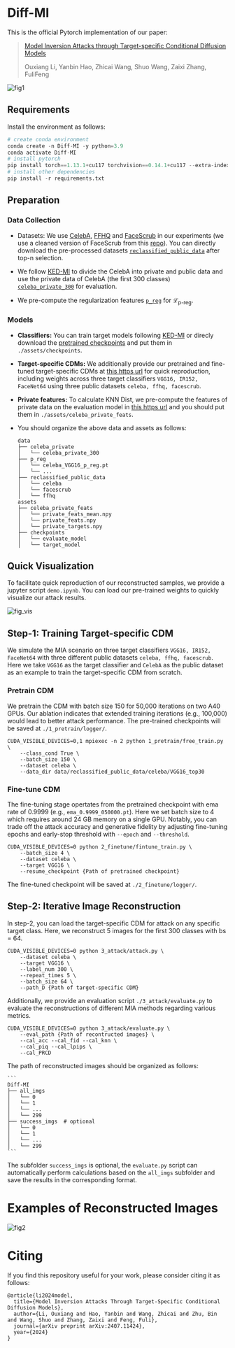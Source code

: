 # Diff-MI

This is the official Pytorch implementation of our paper:

> [Model Inversion Attacks through Target-specific Conditional Diffusion Models](https://www.arxiv.org/abs/2407.11424)
>
>  Ouxiang Li, Yanbin Hao, Zhicai Wang, Shuo Wang, Zaixi Zhang, FuliFeng

![fig1](assets/fig1.jpg)

## Requirements

Install the environment as follows:

```python
# create conda environment
conda create -n Diff-MI -y python=3.9
conda activate Diff-MI
# install pytorch 
pip install torch==1.13.1+cu117 torchvision==0.14.1+cu117 --extra-index-url https://download.pytorch.org/whl/cu117
# install other dependencies
pip install -r requirements.txt
```

## Preparation

### Data Collection

- Datasets: We use [CelebA](https://mmlab.ie.cuhk.edu.hk/projects/CelebA.html), [FFHQ](https://drive.google.com/open?id=1tg-Ur7d4vk1T8Bn0pPpUSQPxlPGBlGfv) and [FaceScrub](http://vintage.winklerbros.net/facescrub.html) in our experiments (we use a cleaned version of FaceScrub from this [repo](https://github.com/AI-Machine-Vision-Lab/FPVT_BMVC22-Face-Pyramid-Vision-Transformer)). You can directly download the pre-processed datasets [`reclassified_public_data`](https://drive.google.com/drive/folders/1w5Uj-5nhRPaYImTpiTEZPNQ8wNY_P8Hz?usp=drive_link) after top-n selection.

- We follow [KED-MI](https://github.com/SCccc21/Knowledge-Enriched-DMI/) to divide the CelebA into private and public data and use the private data of CelebA (the first 300 classes) [`celeba_private_300`](https://drive.google.com/file/d/1qNo2tHTc8ywjffToC3W7kQyCysaWZWq_/view?usp=drive_link) for evaluation.

- We pre-compute the regularization features [`p_reg`](https://drive.google.com/drive/folders/1r0-fX7R6REqtBUkC7bNmlzAnpFKCzW2B?usp=drive_link) for $\mathcal{L}_{\text{p-reg}}$.

### Models

- **Classifiers:** You can train target models following [KED-MI](https://github.com/SCccc21/Knowledge-Enriched-DMI/) or direcly download the [pretrained checkpoints](https://drive.google.com/drive/folders/1qfoELNMY8jedL2dSDocxNCaIUkUlc8_8?usp=drive_link) and put them in `./assets/checkpoints`.
- **Target-specific CDMs:** We additionally provide our pretrained and fine-tuned target-specific CDMs at [this https url]() for quick reproduction, including weights across three target classifiers `VGG16, IR152, FaceNet64` using three public datasets `celeba, ffhq, facescrub`.
- **Private features:** To calculate KNN Dist, we pre-compute the features of private data on the evaluation model in [this https url](https://drive.google.com/drive/folders/1X2nBz6ZNHo-6aLf-HeZ83I-XHLRvp_aL?usp=drive_link) and you should put them in `./assets/celeba_private_feats`.

- You should organize the above data and assets as follows:

	```
	data
	├── celeba_private
	│   └── celeba_private_300
	├── p_reg
	│   └── celeba_VGG16_p_reg.pt
	│   └── ...
	├── reclassified_public_data
	│   └── celeba
	│   └── facescrub
	│   └── ffhq
	assets
	├── celeba_private_feats
	│   └── private_feats_mean.npy
	│   └── private_feats.npy
	│   └── private_targets.npy
	├── checkpoints
	│   └── evaluate_model
	│   └── target_model
	```

## Quick Visualization

To facilitate quick reproduction of our reconstructed samples, we provide a jupyter script `demo.ipynb`. You can load our pre-trained weights to quickly visualize our attack results.

![fig_vis](assets/fig_vis.png)

## Step-1: Training Target-specific CDM

We simulate the MIA scenario on three target classifiers `VGG16, IR152, FaceNet64` with three different public datasets `celeba, ffhq, facescrub`. Here we take `VGG16` as the target classifier and `CelebA` as the public dataset as an example to train the target-specific CDM from scratch.

### Pretrain CDM

We pretrain the CDM with batch size 150 for 50,000 iterations on two A40 GPUs. Our ablation indicates that extended training iterations (e.g., 100,000) would lead to better attack performance. The pre-trained checkpoints will be saved at `./1_pretrain/logger/`.

```
CUDA_VISIBLE_DEVICES=0,1 mpiexec -n 2 python 1_pretrain/free_train.py \
    --class_cond True \
    --batch_size 150 \
    --dataset celeba \
    --data_dir data/reclassified_public_data/celeba/VGG16_top30
```

### Fine-tune CDM

The fine-tuning stage opertates from the pretrained checkpoint with ema rate of 0.9999 (e.g., `ema_0.9999_050000.pt`). Here we set batch size to $4$ which requires around 24 GB memory on a single GPU. Notably, you can trade off the attack accuracy and generative fidelity by adjusting fine-tuning epochs and early-stop threshold with `--epoch` and `--threshold`.

```
CUDA_VISIBLE_DEVICES=0 python 2_finetune/fintune_train.py \
    --batch_size 4 \
    --dataset celeba \
    --target VGG16 \
    --resume_checkpoint {Path of pretrained checkpoint} 
```

The fine-tuned checkpoint will be saved at `./2_finetune/logger/`. 

## Step-2: Iterative Image Reconstruction 

In step-2, you can load the target-specific CDM for attack on any specific target class. Here, we reconstruct 5 images for the first 300 classes with bs = 64.

```
CUDA_VISIBLE_DEVICES=0 python 3_attack/attack.py \
    --dataset celeba \
    --target VGG16 \
    --label_num 300 \
    --repeat_times 5 \
    --batch_size 64 \
    --path_D {Path of target-specific CDM}
```

Additionally, we provide an evaluation script `./3_attack/evaluate.py` to evaluate the reconstructions of different MIA methods regarding various metrics.

```
CUDA_VISIBLE_DEVICES=0 python 3_attack/evaluate.py \
    --eval_path {Path of recontructed images} \
    --cal_acc --cal_fid --cal_knn \
    --cal_piq --cal_lpips \
    --cal_PRCD
```

The path of reconstructed images should be organized as follows:

	```
	Diff-MI
	├── all_imgs
	│   └── 0
	│   └── 1
	│   └── ...
	│   └── 299
	├── success_imgs  # optional
	│   └── 0
	│   └── 1
	│   └── ...
	│   └── 299
	```

The subfolder `success_imgs` is optional, the `evaluate.py` script can automatically perform calculations based on the `all_imgs` subfolder and save the results in the corresponding format.

# Examples of Reconstructed Images

![fig2](assets/fig2.jpg)

# Citing
If you find this repository useful for your work, please consider citing it as follows:
```
@article{li2024model,
  title={Model Inversion Attacks Through Target-Specific Conditional Diffusion Models},
  author={Li, Ouxiang and Hao, Yanbin and Wang, Zhicai and Zhu, Bin and Wang, Shuo and Zhang, Zaixi and Feng, Fuli},
  journal={arXiv preprint arXiv:2407.11424},
  year={2024}
}
```